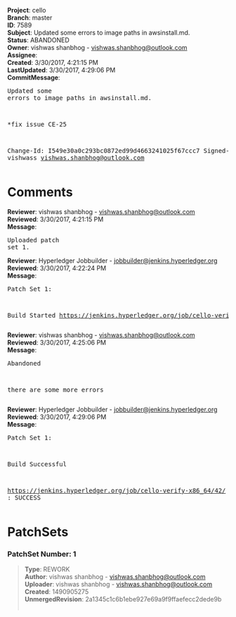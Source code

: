 <strong>Project</strong>: cello<br><strong>Branch</strong>: master<br><strong>ID</strong>: 7589<br><strong>Subject</strong>: Updated some errors to image paths in awsinstall.md.<br><strong>Status</strong>: ABANDONED<br><strong>Owner</strong>: vishwas shanbhog - vishwas.shanbhog@outlook.com<br><strong>Assignee</strong>:<br><strong>Created</strong>: 3/30/2017, 4:21:15 PM<br><strong>LastUpdated</strong>: 3/30/2017, 4:29:06 PM<br><strong>CommitMessage</strong>:<br><pre>Updated some errors to image paths in awsinstall.md.

*fix issue CE-25

Change-Id: I549e30a0c293bc0872ed99d4663241025f67ccc7
Signed-off-by: vishwass <vishwas.shanbhog@outlook.com>
</pre><h1>Comments</h1><strong>Reviewer</strong>: vishwas shanbhog - vishwas.shanbhog@outlook.com<br><strong>Reviewed</strong>: 3/30/2017, 4:21:15 PM<br><strong>Message</strong>: <pre>Uploaded patch set 1.</pre><strong>Reviewer</strong>: Hyperledger Jobbuilder - jobbuilder@jenkins.hyperledger.org<br><strong>Reviewed</strong>: 3/30/2017, 4:22:24 PM<br><strong>Message</strong>: <pre>Patch Set 1:

Build Started https://jenkins.hyperledger.org/job/cello-verify-x86_64/42/</pre><strong>Reviewer</strong>: vishwas shanbhog - vishwas.shanbhog@outlook.com<br><strong>Reviewed</strong>: 3/30/2017, 4:25:06 PM<br><strong>Message</strong>: <pre>Abandoned

there are some more errors</pre><strong>Reviewer</strong>: Hyperledger Jobbuilder - jobbuilder@jenkins.hyperledger.org<br><strong>Reviewed</strong>: 3/30/2017, 4:29:06 PM<br><strong>Message</strong>: <pre>Patch Set 1:

Build Successful 

https://jenkins.hyperledger.org/job/cello-verify-x86_64/42/ : SUCCESS</pre><h1>PatchSets</h1><h3>PatchSet Number: 1</h3><blockquote><strong>Type</strong>: REWORK<br><strong>Author</strong>: vishwas shanbhog - vishwas.shanbhog@outlook.com<br><strong>Uploader</strong>: vishwas shanbhog - vishwas.shanbhog@outlook.com<br><strong>Created</strong>: 1490905275<br><strong>UnmergedRevision</strong>: 2a1345c1c6b1ebe927e69a9f9ffaefecc2dede9b<br><br></blockquote>